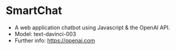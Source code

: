 # SmartChat

- A web application chatbot using Javascript & the OpenAI API.
- Model: text-davinci-003
- Further info: https://openai.com


